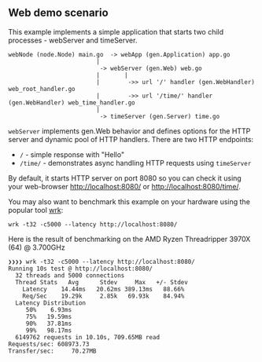 ## Web demo scenario ##

This example implements a simple application that starts two child processes - webServer and timeServer.

```
webNode (node.Node) main.go  -> webApp (gen.Application) app.go
                         |
                          -> webServer (gen.Web) web.go
                         |       |
                         |        ->> url '/' handler (gen.WebHandler) web_root_handler.go
                         |        ->> url '/time/' handler (gen.WebHandler) web_time_handler.go
                         |
                          -> timeServer (gen.Server) time.go
```

`webServer` implements gen.Web behavior and defines options for the HTTP server and dynamic pool of HTTP handlers. There are two HTTP endpoints:
 * `/` - simple response with "Hello"
 * `/time/` - demonstrates async handling HTTP requests using `timeServer`

By default, it starts HTTP server on port 8080 so you can check it using your web-browser [http://localhost:8080/](http://localhost:8080/) or [http://localhost:8080/time/](http://localhost:8080/time/).

You may also want to benchmark this example on your hardware using the popular tool [wrk](https://github.com/wg/wrk):

`wrk -t32 -c5000 --latency http://localhost:8080/`

Here is the result of benchmarking on the AMD Ryzen Threadripper 3970X (64) @ 3.700GHz

```
❯❯❯❯ wrk -t32 -c5000 --latency http://localhost:8080/
Running 10s test @ http://localhost:8080/
  32 threads and 5000 connections
  Thread Stats   Avg      Stdev     Max   +/- Stdev
    Latency    14.44ms   20.62ms 389.13ms   88.66%
    Req/Sec    19.29k     2.85k   69.93k    84.94%
  Latency Distribution
     50%    6.93ms
     75%   19.59ms
     90%   37.81ms
     99%   98.17ms
  6149762 requests in 10.10s, 709.65MB read
Requests/sec: 608973.73
Transfer/sec:     70.27MB
```
